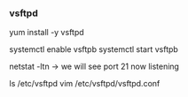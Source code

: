 ### vsftpd
yum install -y vsftpd

systemctl enable vsftpb
systemctl start vsftpb

netstat -ltn -> we will see port 21 now listening

ls /etc/vsftpd
vim /etc/vsftpd/vsftpd.conf
